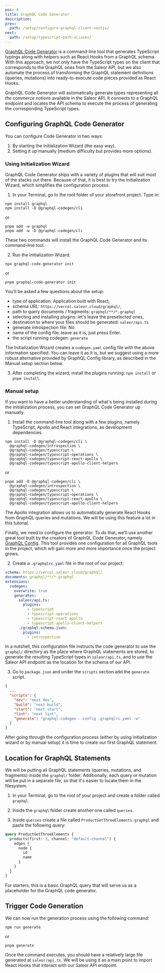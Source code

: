 ```yaml
---
pos: 4
title: GraphQL Code Generator
description:
prev:
  path: /setup/configure-graphql-client-nextjs/
next:
  path: /setup/typescript-path-aliases/
---
```


[GraphQL Code Generator](https://www.graphql-code-generator.com/) is a command-line tool that generates TypeScript typings along with helpers such as React Hooks from a GraphQL schema. With this approach, we not only have the TypeScript types on the client that corresponds to the GraphQL ones from the Saleor API, but we also automate the process of transforming the GraphQL statement definitions (queries, mutations) into ready-to-execute code pieces provided as React Hooks.

GraphQL Code Generator will automatically generate types representing all _the commerce notions_ available in the Saleor API. It connects to a GraphQL endpoint and locates the API schema to execute the process of generating the corresponding TypeScript types.

## Configuring GraphQL Code Generator

You can configure Code Generator in two ways:

1. By starting the Initialization Wizard (the easy way).
2. Setting it up manually (medium difficulty but provides more options).

### Using Initialization Wizard

GraphQL Code Generator ships with a variety of plugins that will suit most of the stacks out there. Because of that, it is best to try the Initialization Wizard, which simplifies the configuration process:

1. In your Terminal, go to the root folder of your storefront project. Type in:

```
npm install graphql
npm install -D @graphql-codegen/cli
```

or

```
pnpm add -w graphql
pnpm add -w -D @graphql-codegen/cli
```

These two commands will install the GraphQL Code Generator and its command-line tool.

2. Run the Initialization Wizard:

```
npx graphql-code-generator init
```

or

```
pnpm graphql-code-generator init
```

You'll be asked a few questions about the setup:

- type of application: Application built with React,
- schema URL: `https://vercel.saleor.cloud/graphql/`,
- path to query documents / fragments: `graphql/**/*.graphql`
- selecting and installing plugins: let's leave the preselected ones,
- destination to where your files should be generated: `saleor/api.ts`
- generate introspection file: No
- name of the config file: leave as it is, just press Enter.
- the script running codegen: `generate`

The Initialization Wizard creates a `codegen.yaml` config file with the above information specified. You can leave it as it is, but we suggest using a more robust alternative provided by GraphQL Config library, as described in the Manual setup section below.

3. After completing the wizard, install the plugins running: `npm install` or `pnpm install`.

### Manual setup

If you want to have a better understanding of what's being installed during the initialization process, you can set GraphQL Code Generator up manually.

1. Install the command-line tool along with a few plugins, namely TypeScript, Apollo and React integrations, as development dependencies.

```
npm install -D @graphql-codegen/cli \
  @graphql-codegen/introspection \
  @graphql-codegen/typescript \
  @graphql-codegen/typescript-operations \
  @graphql-codegen/typescript-react-apollo \
  @graphql-codegen/typescript-apollo-client-helpers
```

or

```
pnpm add -D @graphql-codegen/cli \
  @graphql-codegen/introspection \
  @graphql-codegen/typescript \
  @graphql-codegen/typescript-operations \
  @graphql-codegen/typescript-react-apollo \
  @graphql-codegen/typescript-apollo-client-helpers
```

The Apollo integration allows us to automatically generate React Hooks from GraphQL queries and mutations. We will be using this feature a lot in this tutorial.

Finally, we need to configure the generator. To do that, we'll use another great tool built by the creators of GraphQL Code Generator, namely [GraphQL Config](https://www.graphql-config.com/). This tool provides one configuration for all GraphQL tools in the project, which will gain more and more importance once the project grows.

2. Create a `.graphqlrc.yaml` file in the root of our project:

```yaml
schema: https://vercel.saleor.cloud/graphql/
documents: graphql/**/*.graphql
extensions:
  codegen:
    overwrite: true
    generates:
      saleor/api.ts:
        plugins:
          - typescript
          - typescript-operations
          - typescript-react-apollo
          - typescript-apollo-client-helpers
      ./graphql.schema.json:
        plugins:
          - introspection
```

In a nutshell, this configuration file instructs the code generator to use the `graphql/` directory as the place where GraphQL statements are stored, to generate the resulting TypeScript types in `saleor/api.ts`, and to use the Saleor API endpoint as the location for the schema of our API.

3. Go to `package.json` and under the `scripts` section add the `generate` script.

```json
{
  ...
  "scripts": {
    "dev": "next dev",
    "build": "next build",
    "start": "next start",
    "lint": "next lint",
    "generate": "graphql-codegen --config .graphqlrc.yaml -w"
  }
}
```

After going through the configuration process (either by using initialization wizard or by manual setup) it is time to create our first GraphQL statement.

## Location for GraphQL Statements

We will be putting all GraphQL statements (queries, mutations, and fragments) inside the `graphql/` folder. Additionally, each query or mutation will be put in a separate file, so that it's easier to locate them in the filesystem.

1. In your Terminal, go to the root of your project and create a folder called `graphql`.

2. Inside the `graphql` folder create another one called `queries`.

3. Inside `queries` create a file called `ProductGetThreeElements.graphql` and paste the following query:

```graphql
query ProductGetThreeElements {
  products(first: 3, channel: "default-channel") {
    edges {
      node {
        id
        name
      }
    }
  }
}
```

For starters, this is a basic GraphQL query that will serve us as a placeholder for the GraphQL code generator.

## Trigger Code Generation

We can now run the generation process using the following command:

```
npm run generate
```

or

```
pnpm generate
```

Once the command executes, you should have a relatively large file generated at `saleor/api.ts`. We will be using it as a main point to import React Hooks that interact with our Saleor API endpoint.
